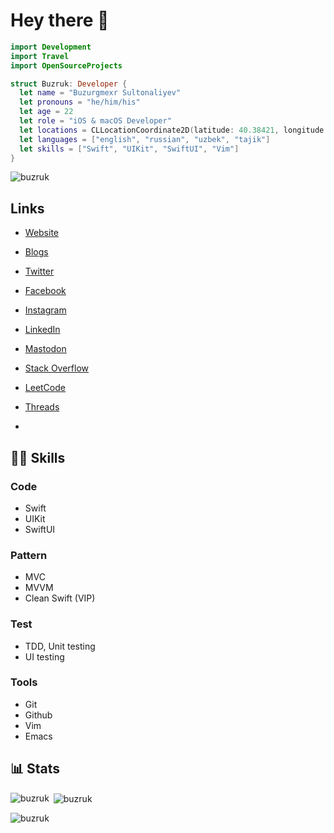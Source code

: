 # Hey there 👋

```swift
import Development
import Travel
import OpenSourceProjects

struct Buzruk: Developer {
  let name = "Buzurgmexr Sultonaliyev"
  let pronouns = "he/him/his"
  let age = 22
  let role = "iOS & macOS Developer"
  let locations = CLLocationCoordinate2D(latitude: 40.38421, longitude: 71.78432)
  let languages = ["english", "russian", "uzbek", "tajik"]
  let skills = ["Swift", "UIKit", "SwiftUI", "Vim"]
}
```

<p align="left"> <img src="https://komarev.com/ghpvc/?username=buzruk&label=Profile%20views&color=0e75b6&style=flat" alt="buzruk" /> </p>

## Links

- [Website](https://buzruk.github.io/)
- [Blogs](https://buzruk.github.io/blogs)
- [Twitter](https://twitter.com/_buzruk)
- [Facebook](https://www.facebook.com/profile.php?id=100080775588505)
- [Instagram](https://www.instagram.com/ali.is.muslim/)
- [LinkedIn](https://www.linkedin.com/in/buzurgmexr-sultonaliyev-98240a28b)
- [Mastodon](https://mastodon.social/@buzruk)
- [Stack Overflow](https://stackoverflow.com/users/22532063/buzurgmexr-sultonaliyev)
- [LeetCode](https://leetcode.com/buzruk/)
- [Threads](https://www.threads.net/@ali.is.muslim)


- []()

## 💪🏻 Skills


### Code

- Swift
- UIKit
- SwiftUI


### Pattern

- MVC
- MVVM
- Clean Swift (VIP)


### Test

- TDD, Unit testing
- UI testing


### Tools

- Git
- Github
- Vim
- Emacs

 
<!--## My certifications:
| [App Development with Swift Associate](https://www.credly.com/badges/5de3baf6-3e24-44dc-88a7-01dee94b9cc8) | [App Development with Swift Certified User](https://www.credly.com/badges/27929967-659b-4b5e-8416-4fc8f73812d2) |
| ----- | ----- |
| <img src="https://images.credly.com/size/680x680/images/d9598c1a-2f59-49b9-b7fc-a764bf23b4d5/image.png" width="300" height="300"> | <img src="https://images.credly.com/size/680x680/images/9b0ac7af-f7ac-4938-96a4-2d4805bfe23f/image.png" width="300" height="300"> |
| JPMorgan Chase & Co Agile | J.P. Morgan Software Engineering |
| <img src="https://user-images.githubusercontent.com/88234730/228786200-40bcf12b-c6da-4376-b047-6202c45b78e6.png" width="300" height="220"> | <img src="https://user-images.githubusercontent.com/88234730/228786700-b57ed79d-f6e0-433d-8867-794235163766.png" width="300" height="220"> |
-->

## 📊 Stats

<p><img align="left" src="https://github-readme-stats.vercel.app/api/top-langs?username=buzruk&show_icons=true&theme=dark&hide_border=true&locale=en&layout=compact" alt="buzruk" /></p>

<p>&nbsp;<img align="center" src="https://github-readme-stats.vercel.app/api?username=buzruk&show_icons=true&theme=dark&hide_border=true&locale=en" alt="buzruk" /></p>

<p><img align="center" src="https://github-readme-streak-stats.herokuapp.com/?user=buzruk&theme=dark&hide_border=true" alt="buzruk" /></p>



